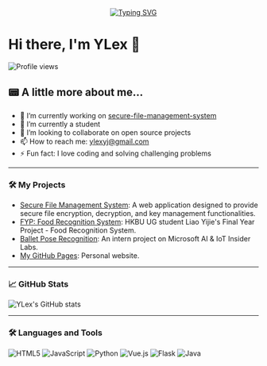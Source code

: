 <div align="center">
  <a href="https://blog.sunguoqi.com/">
    <img src="https://readme-typing-svg.demolab.com?font=Fira+Code&pause=1000&color=024EF7&width=435&lines=热爱可抵岁月漫长！;让正确的事情持续发生！&center=true&size=27" alt="Typing SVG" />
  </a>
</div>

# Hi there, I'm YLex 👋

![Profile views](https://komarev.com/ghpvc/?username=ylexLiao&style=for-the-badge)

## 📟 A little more about me...

- 🔭 I’m currently working on [secure-file-management-system](https://github.com/ylexLiao/secure-file-management-system)
- 🌱 I’m currently a student
- 👯 I’m looking to collaborate on open source projects
- 📫 How to reach me: [ylexyj@gmail.com](mailto:ylexyj@gmail.com)
- ⚡ Fun fact: I love coding and solving challenging problems

---

### 🛠️ My Projects

- [Secure File Management System](https://github.com/ylexLiao/secure-file-management-system): A web application designed to provide secure file encryption, decryption, and key management functionalities.
- [FYP: Food Recognition System](https://github.com/ylexLiao/FYP-Food-Recognition-System): HKBU UG student Liao Yijie's Final Year Project - Food Recognition System.
- [Ballet Pose Recognition](https://github.com/ylexLiao/Ballet_pose_recognition): An intern project on Microsoft AI & IoT Insider Labs.
- [My GitHub Pages](https://ylexLiao.github.io): Personal website.

---

### 📈 GitHub Stats

![YLex's GitHub stats](https://github-readme-stats.vercel.app/api?username=ylexLiao&show_icons=true&theme=radical)

---

### 🛠️ Languages and Tools

![HTML5](https://img.shields.io/badge/HTML5-E34F26?style=for-the-badge&logo=html5&logoColor=white)
![JavaScript](https://img.shields.io/badge/JavaScript-F7DF1E?style=for-the-badge&logo=javascript&logoColor=black)
![Python](https://img.shields.io/badge/Python-3776AB?style=for-the-badge&logo=python&logoColor=white)
![Vue.js](https://img.shields.io/badge/Vue.js-4FC08D?style=for-the-badge&logo=vue.js&logoColor=white)
![Flask](https://img.shields.io/badge/Flask-000000?style=for-the-badge&logo=flask&logoColor=white)
![Java](https://img.shields.io/badge/Java-007396?style=for-the-badge&logo=java&logoColor=white)

